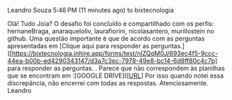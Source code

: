 Leandro Souza
5:46 PM (11 minutes ago)
to bixtecnologia

Olá! Tudo Joia?
O desafio foi concluído e compartilhado com os perfis: hernaneBraga, anaraqueloliv, laurafiorini, nicolasantero, murillostein no github.
Uma questão importante é que de acordo com as perguntas apresentadas em [Clique aqui para responder as perguntas.]([https://bixtecnologia.inhire.app/forms/test/nIZQqM0J/693ec4f5-9ccc-44ea-b00b-ed4290343147/d3a7c3ec-7978-49e8-bc14-6d8ff80c4c7b] para responder as perguntas. . 
Parece que não correspondem às planilhas que se encontram em :[GOOGLE DRIVE]([[URL](https://drive.google.com/drive/folders/1KZX9AQQA1j8Ew0wRE9P_Qzwsd9_e5RNp)]
Por isso quando notei essa discrepância, não encerrei com todas as respostas.
Atenciosamente.
Leandro
